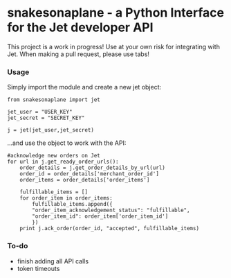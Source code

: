 # snakesonaplane - a Python Interface for the Jet developer API

This project is a work in progress! Use at your own risk for integrating with Jet. When making a pull request, please use tabs!

### Usage

Simply import the module and create a new jet object:

```
from snakesonaplane import jet

jet_user = "USER_KEY"
jet_secret = "SECRET_KEY"

j = jet(jet_user,jet_secret)
```
...and use the object to work with the API:

```
#acknowledge new orders on Jet
for url in j.get_ready_order_urls():
	order_details = j.get_order_details_by_url(url)
	order_id = order_details['merchant_order_id']
	order_items = order_details['order_items']

	fulfillable_items = []
	for order_item in order_items:
		fulfillable_items.append({
		"order_item_acknowledgement_status": "fulfillable",
		"order_item_id": order_item['order_item_id']
		})
	print j.ack_order(order_id, "accepted", fulfillable_items)
```  

### To-do
 - finish adding all API calls
 - token timeouts
